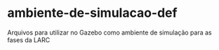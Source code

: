 # ambiente-de-simulacao-def
Arquivos para utilizar no Gazebo como ambiente de simulação para as fases da LARC
